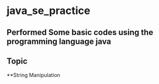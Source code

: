 # java_se_practice
## Performed Some basic codes using the programming language java 
## Topic
**String Manipulation

